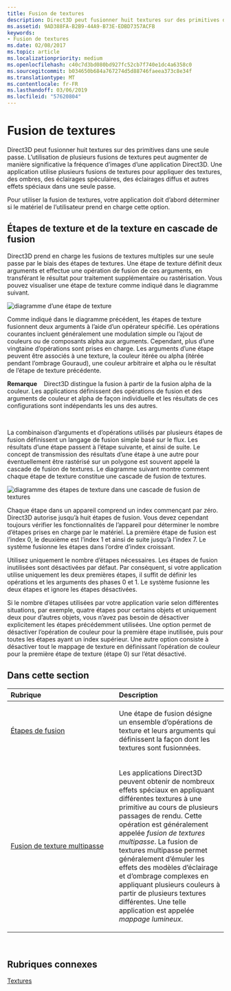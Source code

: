 ```yaml
---
title: Fusion de textures
description: Direct3D peut fusionner huit textures sur des primitives dans une seule passe.
ms.assetid: 9AD388FA-B2B9-44A9-B73E-EDBD7357ACFB
keywords:
- Fusion de textures
ms.date: 02/08/2017
ms.topic: article
ms.localizationpriority: medium
ms.openlocfilehash: c40c7d3bd080bd927fc52cb7f740e1dc4a6358c0
ms.sourcegitcommit: b034650b684a767274d5d88746faeea373c8e34f
ms.translationtype: MT
ms.contentlocale: fr-FR
ms.lasthandoff: 03/06/2019
ms.locfileid: "57620804"
---
```

# <a name="texture-blending"></a>Fusion de textures


Direct3D peut fusionner huit textures sur des primitives dans une seule passe. L’utilisation de plusieurs fusions de textures peut augmenter de manière significative la fréquence d’images d’une application Direct3D. Une application utilise plusieurs fusions de textures pour appliquer des textures, des ombres, des éclairages spéculaires, des éclairages diffus et autres effets spéciaux dans une seule passe.

Pour utiliser la fusion de textures, votre application doit d’abord déterminer si le matériel de l’utilisateur prend en charge cette option.

## <a name="span-idtexture-stages-and-the-texture-blending-cascadespanspan-idtexture-stages-and-the-texture-blending-cascadespanspan-idtexture-stages-and-the-texture-blending-cascadespantexture-stages-and-the-texture-blending-cascade"></a><span id="Texture-Stages-and-the-Texture-Blending-Cascade"></span><span id="texture-stages-and-the-texture-blending-cascade"></span><span id="TEXTURE-STAGES-AND-THE-TEXTURE-BLENDING-CASCADE"></span>Étapes de texture et de la texture en cascade de fusion


Direct3D prend en charge les fusions de textures multiples sur une seule passe par le biais des étapes de textures. Une étape de texture définit deux arguments et effectue une opération de fusion de ces arguments, en transférant le résultat pour traitement supplémentaire ou rastérisation. Vous pouvez visualiser une étape de texture comme indiqué dans le diagramme suivant.

![diagramme d’une étape de texture](images/texstg.png)

Comme indiqué dans le diagramme précédent, les étapes de texture fusionnent deux arguments à l’aide d’un opérateur spécifié. Les opérations courantes incluent généralement une modulation simple ou l’ajout de couleurs ou de composants alpha aux arguments. Cependant, plus d’une vingtaine d’opérations sont prises en charge. Les arguments d’une étape peuvent être associés à une texture, la couleur itérée ou alpha (itérée pendant l’ombrage Gouraud), une couleur arbitraire et alpha ou le résultat de l’étape de texture précédente.

**Remarque**    Direct3D distingue la fusion à partir de la fusion alpha de la couleur. Les applications définissent des opérations de fusion et des arguments de couleur et alpha de façon individuelle et les résultats de ces configurations sont indépendants les uns des autres.

 

La combinaison d’arguments et d’opérations utilisés par plusieurs étapes de fusion définissent un langage de fusion simple basé sur le flux. Les résultats d’une étape passent à l’étape suivante, et ainsi de suite. Le concept de transmission des résultats d’une étape à une autre pour éventuellement être rastérisé sur un polygone est souvent appelé la cascade de fusion de textures. Le diagramme suivant montre comment chaque étape de texture constitue une cascade de fusion de textures.

![diagramme des étapes de texture dans une cascade de fusion de textures](images/tcascade.png)

Chaque étape dans un appareil comprend un index commençant par zéro. Direct3D autorise jusqu’à huit étapes de fusion. Vous devez cependant toujours vérifier les fonctionnalités de l’appareil pour déterminer le nombre d’étapes prises en charge par le matériel. La première étape de fusion est l’index 0, le deuxième est l’index 1 et ainsi de suite jusqu’à l’index 7. Le système fusionne les étapes dans l’ordre d’index croissant.

Utilisez uniquement le nombre d’étapes nécessaires. Les étapes de fusion inutilisées sont désactivées par défaut. Par conséquent, si votre application utilise uniquement les deux premières étapes, il suffit de définir les opérations et les arguments des phases 0 et 1. Le système fusionne les deux étapes et ignore les étapes désactivées.

Si le nombre d’étapes utilisées par votre application varie selon différentes situations, par exemple, quatre étapes pour certains objets et uniquement deux pour d’autres objets, vous n’avez pas besoin de désactiver explicitement les étapes précédemment utilisées. Une option permet de désactiver l’opération de couleur pour la première étape inutilisée, puis pour toutes les étapes ayant un index supérieur. Une autre option consiste à désactiver tout le mappage de texture en définissant l’opération de couleur pour la première étape de texture (étape 0) sur l’état désactivé.

## <a name="span-idin-this-sectionspanin-this-section"></a><span id="in-this-section"></span>Dans cette section


<table>
<colgroup>
<col width="50%" />
<col width="50%" />
</colgroup>
<thead>
<tr class="header">
<th align="left">Rubrique</th>
<th align="left">Description</th>
</tr>
</thead>
<tbody>
<tr class="odd">
<td align="left"><p><a href="blending-stages.md">Étapes de fusion</a></p></td>
<td align="left"><p>Une étape de fusion désigne un ensemble d’opérations de texture et leurs arguments qui définissent la façon dont les textures sont fusionnées.</p></td>
</tr>
<tr class="even">
<td align="left"><p><a href="multipass-texture-blending.md">Fusion de texture multipasse</a></p></td>
<td align="left"><p>Les applications Direct3D peuvent obtenir de nombreux effets spéciaux en appliquant différentes textures à une primitive au cours de plusieurs passages de rendu. Cette opération est généralement appelée <em>fusion de textures multipasse</em>. La fusion de textures multipasse permet généralement d’émuler les effets des modèles d’éclairage et d’ombrage complexes en appliquant plusieurs couleurs à partir de plusieurs textures différentes. Une telle application est appelée <em>mappage lumineux</em>.</p></td>
</tr>
</tbody>
</table>

 

## <a name="span-idrelated-topicsspanrelated-topics"></a><span id="related-topics"></span>Rubriques connexes


[Textures](textures.md)

 

 




